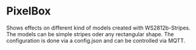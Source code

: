 # PixelBox
Shows effects on different kind of models created with WS2812b-Stripes. The models can be simple stripes oder any rectangular shape. The configuration is done via a config.json and can be controlled via MQTT.
